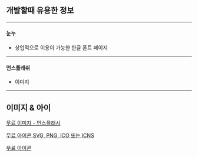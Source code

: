 ## 개발할때 유용한 정보

---

#### 눈누

- 상업적으로 이용이 가능한 한글 폰트 페이지

---

#### 언스플래쉬

- 이미지

----

## 이미지 & 아이

[무료 이미지 - 언스플래시](https://unsplash.com/ko)

[무료 아이콘 SVG, PNG, ICO 또는 ICNS](https://icon-icons.com/ko/)

[무료 아이콘](https://www.reshot.com/)
